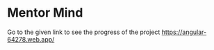 # Mentor Mind
Go to the given link to see the progress of the project https://angular-64278.web.app/

